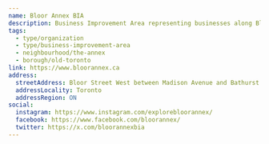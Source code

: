 ```yaml
---
name: Bloor Annex BIA
description: Business Improvement Area representing businesses along Bloor Street West from Madison Avenue to Bathurst Street, featuring an eclectic mix of retail, restaurants, wellness services, and bars
tags:
  - type/organization
  - type/business-improvement-area
  - neighbourhood/the-annex
  - borough/old-toronto
link: https://www.bloorannex.ca
address:
  streetAddress: Bloor Street West between Madison Avenue and Bathurst Street
  addressLocality: Toronto
  addressRegion: ON
social:
  instagram: https://www.instagram.com/explorebloorannex/
  facebook: https://www.facebook.com/bloorannex/
  twitter: https://x.com/bloorannexbia
---
```

